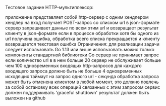 Тестовое задание HTTP-мультиплексор:

приложение представляет собой http-сервер с одним хендлером
хендлер на вход получает POST-запрос со списком url в json-формате
сервер запрашивает данные по всем этим url и возвращает результат клиенту в json-формате
если в процессе обработки хотя бы одного из url получена ошибка, обработка всего списка прекращается и клиенту возвращается текстовая ошибка Ограничения:
для реализации задачи следует использовать Go 1.13 или выше
использовать можно только компоненты стандартной библиотеки Go
сервер не принимает запрос если количество url в в нем больше 20
сервер не обслуживает больше чем 100 одновременных входящих http-запросов
для каждого входящего запроса должно быть не больше 4 одновременных исходящих
таймаут на запрос одного url - секунда
обработка запроса может быть отменена клиентом в любой момент, это должно повлечь за собой остановку всех операций связанных с этим запросом
сервис должен поддерживать 'graceful shutdown'
результат должен быть выложен на github
